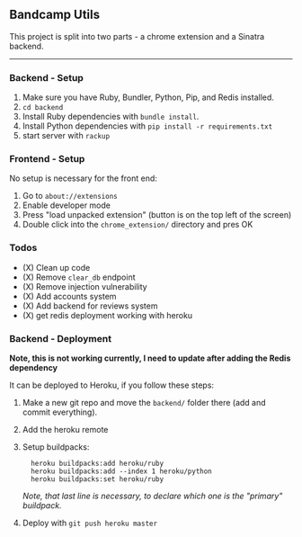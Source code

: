 ## Bandcamp Utils

This project is split into two parts - a chrome extension and a Sinatra backend.

---

### Backend - Setup

1. Make sure you have Ruby, Bundler, Python, Pip, and Redis installed.
2. `cd backend`
2. Install Ruby dependencies with `bundle install`.
3. Install Python dependencies with `pip install -r requirements.txt`
5. start server with `rackup`

### Frontend - Setup

No setup is necessary for the front end:

1. Go to `about://extensions`
2. Enable developer mode
3. Press "load unpacked extension" (button is on the top left of the screen)
4. Double click into the `chrome_extension/` directory and pres OK

### Todos

- (X) Clean up code
- (X) Remove `clear_db` endpoint
- (X) Remove injection vulnerability
- (X) Add accounts system
- (X) Add backend for reviews system
- (X) get redis deployment working with heroku

### Backend - Deployment

**Note, this is not working currently, I need to update after adding the Redis dependency**

It can be deployed to Heroku, if you follow these steps:

1. Make a new git repo and move the `backend/` folder there (add and commit everything).
2. Add the heroku remote
3. Setup buildpacks:

    ```
      heroku buildpacks:add heroku/ruby
      heroku buildpacks:add --index 1 heroku/python
      heroku buildpacks:set heroku/ruby
    ```

    _Note, that last line is necessary, to declare which one is the "primary" buildpack._

4. Deploy with `git push heroku master`

